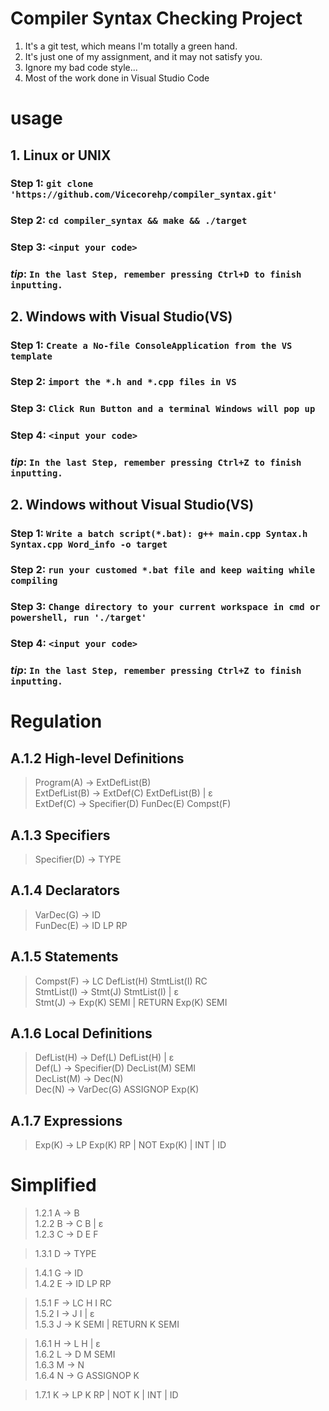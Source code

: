 # Compiler Syntax Checking Project
1. It's a git test, which means I'm totally a green hand.
2. It's just one of my assignment, and it may not satisfy you.
3. Ignore my bad code style...
4. Most of the work done in Visual Studio Code

# usage
## 1. Linux or UNIX
### Step 1: `git clone 'https://github.com/Vicecorehp/compiler_syntax.git'`<br>
### Step 2: `cd compiler_syntax && make && ./target`
### Step 3: `<input your code>`
### *tip*: `In the last Step, remember pressing Ctrl+D to finish inputting.`

## 2. Windows with Visual Studio(VS)
### Step 1: `Create a No-file ConsoleApplication from the VS template`
### Step 2: `import the *.h and *.cpp files in VS`
### Step 3: `Click Run Button and a terminal Windows will pop up`
### Step 4: `<input your code>` 
### *tip*: `In the last Step, remember pressing Ctrl+Z to finish inputting.`

## 2. Windows without Visual Studio(VS)
### Step 1: `Write a batch script(*.bat): g++ main.cpp Syntax.h Syntax.cpp Word_info -o target`
### Step 2: `run your customed *.bat file and keep waiting while compiling`
### Step 3: `Change directory to your current workspace in cmd or powershell, run './target'`
### Step 4: `<input your code>` 
### *tip*: `In the last Step, remember pressing Ctrl+Z to finish inputting.`

# Regulation
## A.1.2 High-level Definitions 
>Program(A) → ExtDefList(B)<br>
ExtDefList(B) → ExtDef(C) ExtDefList(B) | ɛ<br>
ExtDef(C) → Specifier(D) FunDec(E) Compst(F)

## A.1.3 Specifiers 
>Specifier(D) → TYPE

## A.1.4 Declarators 
>VarDec(G) → ID<br>
FunDec(E) → ID LP RP

## A.1.5 Statements 
>Compst(F) → LC DefList(H) StmtList(I) RC<br>
StmtList(I) → Stmt(J) StmtList(I) | ɛ<br>
Stmt(J) → Exp(K) SEMI | RETURN Exp(K) SEMI 

## A.1.6 Local Definitions 
>DefList(H) → Def(L) DefList(H) | ɛ<br>
Def(L) → Specifier(D) DecList(M) SEMI<br>
DecList(M) → Dec(N)<br>
Dec(N) → VarDec(G) ASSIGNOP Exp(K) 

## A.1.7 Expressions 
>Exp(K) → LP Exp(K) RP | NOT Exp(K) | INT | ID

# Simplified 
>1.2.1 A → B<br>
1.2.2 B → C B | ɛ<br>
1.2.3 C → D E F

>1.3.1 D → TYPE

>1.4.1 G → ID<br>
1.4.2 E → ID LP RP

>1.5.1 F → LC H I RC<br>
1.5.2 I → J I | ɛ<br>
1.5.3 J → K SEMI | RETURN K SEMI 

>1.6.1 H → L H | ɛ<br>
1.6.2 L → D M SEMI<br>
1.6.3 M → N<br>
1.6.4 N → G ASSIGNOP K 

>1.7.1 K → LP K RP | NOT K | INT | ID
